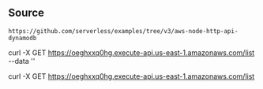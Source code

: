 ## Source

```
https://github.com/serverless/examples/tree/v3/aws-node-http-api-dynamodb
```

curl -X GET https://oeghxxq0hg.execute-api.us-east-1.amazonaws.com/list --data ''

curl -X GET https://oeghxxq0hg.execute-api.us-east-1.amazonaws.com/list